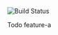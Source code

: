 ![Build Status](https://codebuild.ap-southeast-2.amazonaws.com/badges?uuid=eyJlbmNyeXB0ZWREYXRhIjoiL01EVG5xUys1SGdMK3N0QXNoczRSYWg3NEN2ZUQzR2ZGOXlvK1dJeDZVK1Y4MVRnRGRkZXdpcHZjbm1sOWNFM29yMm1GMU5sVm1FRjg2bWFaNmZiQ2lBPSIsIml2UGFyYW1ldGVyU3BlYyI6InllaDBaZHhoQ294bWROUE4iLCJtYXRlcmlhbFNldFNlcmlhbCI6MX0%3D&branch=master)

Todo
feature-a
 
